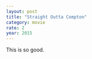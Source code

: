 ```yaml
---
layout: post
title: "Straight Outta Compton"
category: movie
rate: 2
year: 2015
---
```


This is so good.
